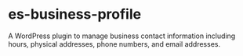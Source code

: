 # es-business-profile
 A WordPress plugin to manage business contact information including hours, physical addresses, phone numbers, and email addresses.
